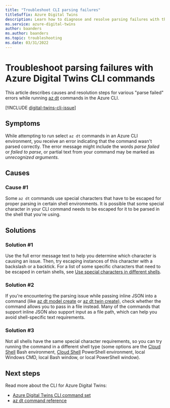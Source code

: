 ```yaml
---
title: "Troubleshoot CLI parsing failures"
titleSuffix: Azure Digital Twins
description: Learn how to diagnose and resolve parsing failures with the Azure Digital Twins CLI command set.
ms.service: azure-digital-twins
author: baanders
ms.author: baanders
ms.topic: troubleshooting
ms.date: 03/31/2022
---
```


# Troubleshoot parsing failures with Azure Digital Twins CLI commands

This article describes causes and resolution steps for various "parse failed" errors while running [az dt](/cli/azure/dt) commands in the Azure CLI.

[!INCLUDE [digital-twins-cli-issue](includes/digital-twins-cli-issue.md)]

## Symptoms

While attempting to run select `az dt` commands in an Azure CLI environment, you receive an error indicating that the command wasn't parsed correctly. The error message might include the words *parse failed* or *failed to parse*, or partial text from your command may be marked as *unrecognized arguments.*

## Causes

### Cause #1

Some `az dt` commands use special characters that have to be escaped for proper parsing in certain shell environments. It is possible that some special character in your CLI command needs to be escaped for it to be parsed in the shell that you're using.

## Solutions

### Solution #1

Use the full error message text to help you determine which character is causing an issue. Then, try escaping instances of this character with a backslash or a backtick. For a list of some specific characters that need to be escaped in certain shells, see [Use special characters in different shells](concepts-cli.md#use-special-characters-in-different-shells).

### Solution #2

If you're encountering the parsing issue while passing inline JSON into a command (like [az dt model create](/cli/azure/dt/model#az-dt-model-create) or [az dt twin create](/cli/azure/dt/twin#az-dt-twin-create)), check whether the command allows you to pass in a file instead. Many of the commands that support inline JSON also support input as a file path, which can help you avoid shell-specific text requirements.

### Solution #3

Not all shells have the same special character requirements, so you can try running the command in a different shell type (some options are the [Cloud Shell](https://shell.azure.com) Bash environment, [Cloud Shell](https://shell.azure.com) PowerShell environment, local Windows CMD, local Bash window, or local PowerShell window).

## Next steps

Read more about the CLI for Azure Digital Twins:
* [Azure Digital Twins CLI command set](concepts-cli.md)
* [az dt command reference](/cli/azure/dt)
